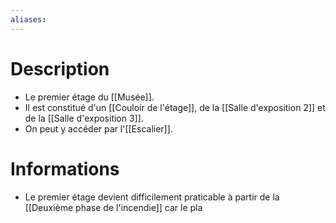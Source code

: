 ```yaml
---
aliases:
---
```

# Description
- Le premier étage du [[Musée]].
- Il est constitué d'un [[Couloir de l'étage]], de la [[Salle d'exposition 2]] et de la [[Salle d'exposition 3]].
- On peut y accéder par l'[[Escalier]].
# Informations
- Le premier étage devient difficilement praticable à partir de la [[Deuxième phase de l'incendie]] car le pla